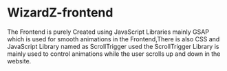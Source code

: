 ﻿# WizardZ-frontend
 The Frontend is purely Created using JavaScript Libraries mainly GSAP which is used for smooth animations in the Frontend,There is also CSS and JavaScript Library named as ScrollTrigger used the ScrollTrigger Library is mainly used to control animations while the user scrolls up and down in the website.

